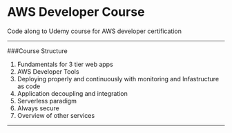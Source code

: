 # AWS Developer Course
Code along to Udemy course for AWS developer certification 

___
###Course Structure

1. Fundamentals for 3 tier web apps 
1. AWS Developer Tools 
1. Deploying properly and continuously with monitoring and Infastructure as code 
1. Application decoupling and integration 
1. Serverless paradigm 
1. Always secure
1. Overview of other services
___
